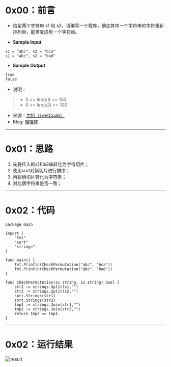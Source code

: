 # 0x00：前言

+ 给定两个字符串 s1 和 s2，请编写一个程序，确定其中一个字符串的字符重新排列后，能否变成另一个字符串。

+ **Sample Input**

```shell
s1 = "abc", s2 = "bca"
s1 = "abc", s2 = "bad"
```

+ **Sample Output**

```shell
true
false
```

+ 说明：

> + 0 <= len(s1) <= 100
> + 0 <= len(s2) <= 100

+ 来源：[力扣（LeetCode）](https://leetcode-cn.com/problems/check-permutation-lcci)
+ Blog: [噔噔咚](https://www.smartfox.cc/archives/4089/)

----------

# 0x01：思路

1. 先将传入的s1和s2串转化为字符切片；
2. 使用sort对俩切片进行排序；
3. 再将俩切片转化为字符串；
4. 对比俩字符串是否一致；

----------

# 0x02：代码

```golang
package main

import (
    "fmt"
    "sort"
    "strings"
)

func main() {
    fmt.Println(CheckPermutation("abc", "bca"))
    fmt.Println(CheckPermutation("abc", "bad"))
}

func CheckPermutation(s1 string, s2 string) bool {
    str1 := strings.Split(s1,"")
    str2 := strings.Split(s2,"")
    sort.Strings(str1)
    sort.Strings(str2)
    tmp1 := strings.Join(str1,"")
    tmp2 := strings.Join(str2,"")
    return tmp2 == tmp1
}
```

----------

# 0x02：运行结果

![result](https://oss.smartfox.cc/2020/06/23/7e4992bf3b669.png)
